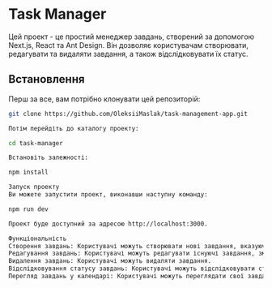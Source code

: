 # Task Manager

Цей проект - це простий менеджер завдань, створений за допомогою Next.js, React та Ant Design. Він дозволяє користувачам створювати, редагувати та видаляти завдання, а також відслідковувати їх статус.

## Встановлення

Перш за все, вам потрібно клонувати цей репозиторій:

```bash
git clone https://github.com/OleksiiMaslak/task-management-app.git

Потім перейдіть до каталогу проекту:

cd task-manager

Встановіть залежності:

npm install

Запуск проекту
Ви можете запустити проект, виконавши наступну команду:

npm run dev

Проект буде доступний за адресою http://localhost:3000.

Функціональність
Створення завдань: Користувачі можуть створювати нові завдання, вказуючи назву завдання та дедлайн.
Редагування завдань: Користувачі можуть редагувати існуючі завдання, змінюючи їх назву, дедлайн та статус.
Видалення завдань: Користувачі можуть видаляти завдання.
Відслідковування статусу завдань: Користувачі можуть відслідковувати статус своїх завдань. Завдання можуть мати один з наступних статусів: “Виконано”, “Відхилено”, “Прострочено” або “У роботі”.
Перегляд завдань у календарі: Користувачі можуть переглядати свої завдання у календарі.
